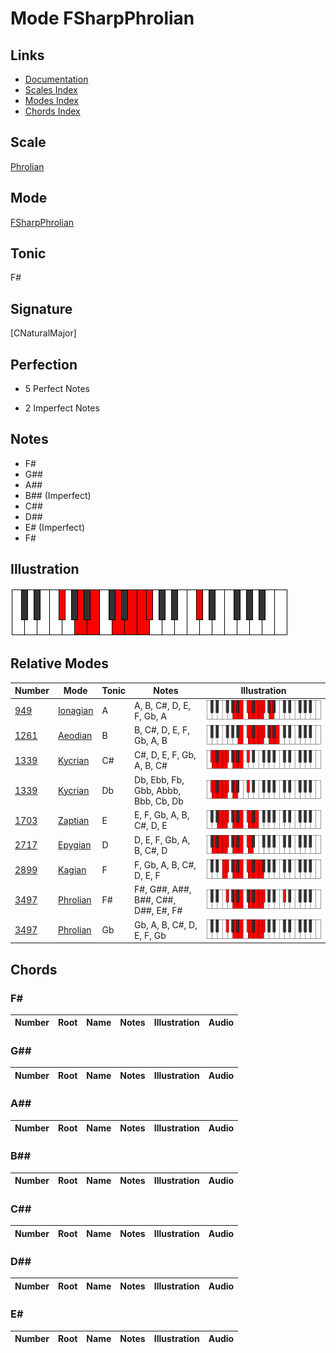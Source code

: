 # Mode FSharpPhrolian

## Links

- [Documentation](index.md)
- [Scales Index](Scales.md)
- [Modes Index](Modes.md)
- [Chords Index](Chords.md)

## Scale

[Phrolian](ScalePhrolian.md)

## Mode

[FSharpPhrolian](ModeFSharpPhrolian.md)

## Tonic

F#

## Signature

[CNaturalMajor]

## Perfection

 - 5 Perfect Notes

 - 2 Imperfect Notes

## Notes

- F#
- G##
- A##
- B## (Imperfect)
- C##
- D##
- E# (Imperfect)
- F#

## Illustration

![FSharpPhrolian](ModeFSharpPhrolian.png)

## Relative Modes

| Number | Mode | Tonic | Notes | Illustration |
|--------|------|-------|-------|--------------|
| [949](https://ianring.com/musictheory/scales/949) | [Ionagian](ModeIonagian.md) | A | A, B, C#, D, E, F, Gb, A | ![ANaturalIonagian](ModeANaturalIonagian.png) |
| [1261](https://ianring.com/musictheory/scales/1261) | [Aeodian](ModeAeodian.md) | B | B, C#, D, E, F, Gb, A, B | ![BNaturalAeodian](ModeBNaturalAeodian.png) |
| [1339](https://ianring.com/musictheory/scales/1339) | [Kycrian](ModeKycrian.md) | C# | C#, D, E, F, Gb, A, B, C# | ![CSharpKycrian](ModeCSharpKycrian.png) |
| [1339](https://ianring.com/musictheory/scales/1339) | [Kycrian](ModeKycrian.md) | Db | Db, Ebb, Fb, Gbb, Abbb, Bbb, Cb, Db | ![DFlatKycrian](ModeDFlatKycrian.png) |
| [1703](https://ianring.com/musictheory/scales/1703) | [Zaptian](ModeZaptian.md) | E | E, F, Gb, A, B, C#, D, E | ![ENaturalZaptian](ModeENaturalZaptian.png) |
| [2717](https://ianring.com/musictheory/scales/2717) | [Epygian](ModeEpygian.md) | D | D, E, F, Gb, A, B, C#, D | ![DNaturalEpygian](ModeDNaturalEpygian.png) |
| [2899](https://ianring.com/musictheory/scales/2899) | [Kagian](ModeKagian.md) | F | F, Gb, A, B, C#, D, E, F | ![FNaturalKagian](ModeFNaturalKagian.png) |
| [3497](https://ianring.com/musictheory/scales/3497) | [Phrolian](ModePhrolian.md) | F# | F#, G##, A##, B##, C##, D##, E#, F# | ![FSharpPhrolian](ModeFSharpPhrolian.png) |
| [3497](https://ianring.com/musictheory/scales/3497) | [Phrolian](ModePhrolian.md) | Gb | Gb, A, B, C#, D, E, F, Gb | ![GFlatPhrolian](ModeGFlatPhrolian.png) |

## Chords

### F#

| Number | Root | Name | Notes | Illustration | Audio |
|--------|------|------|-------|--------------|-------|

### G##

| Number | Root | Name | Notes | Illustration | Audio |
|--------|------|------|-------|--------------|-------|

### A##

| Number | Root | Name | Notes | Illustration | Audio |
|--------|------|------|-------|--------------|-------|

### B##

| Number | Root | Name | Notes | Illustration | Audio |
|--------|------|------|-------|--------------|-------|

### C##

| Number | Root | Name | Notes | Illustration | Audio |
|--------|------|------|-------|--------------|-------|

### D##

| Number | Root | Name | Notes | Illustration | Audio |
|--------|------|------|-------|--------------|-------|

### E#

| Number | Root | Name | Notes | Illustration | Audio |
|--------|------|------|-------|--------------|-------|

